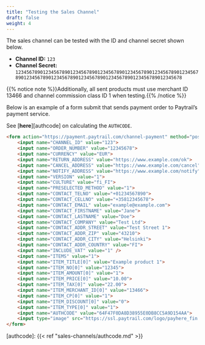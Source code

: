 ```yaml
---
title: "Testing the Sales Channel"
draft: false
weight: 4
---
```


The sales channel can be tested with the ID and channel secret shown below.

- **Channel ID:** `123`
- **Channel Secret:** `12345678901234567890123456789012345678901234567890123456789012345678901234567890123456789012345678901234567890123456789012345678`

{{% notice note %}}Additionally, all sent products must use merchant ID 13466 and channel commission class ID 1 when testing.{{% /notice %}}

Below is an example of a form submit that sends payment order to Paytrail’s payment service.

See [**here**][authcode] on calculating the `AUTHCODE`.

```html
<form action="https://payment.paytrail.com/channel-payment" method="post">
    <input name="CHANNEL_ID" value="123">
    <input name="ORDER_NUMBER" value="12345678">
    <input name="CURRENCY" value="EUR">
    <input name="RETURN_ADDRESS" value="https://www.example.com/ok">
    <input name="CANCEL_ADDRESS" value="https://www.example.com/cancel">
    <input name="NOTIFY_ADDRESS" value="https://www.example.com/notify">
    <input name="VERSION" value="1">
    <input name="CULTURE" value="fi_FI">
    <input name="PRESELECTED_METHOD" value="1">
    <input name="CONTACT_TELNO" value="+01234567890">
    <input name="CONTACT_CELLNO" value="+35812345678">
    <input name="CONTACT_EMAIL" value="example@example.com">
    <input name="CONTACT_FIRSTNAME" value="Jane">
    <input name="CONTACT_LASTNAME" value="Doe">
    <input name="CONTACT_COMPANY" value="Test Ltd">
    <input name="CONTACT_ADDR_STREET" value="Test Street 1">
    <input name="CONTACT_ADDR_ZIP" value="43210">
    <input name="CONTACT_ADDR_CITY" value="Helsinki">
    <input name="CONTACT_ADDR_COUNTRY" value="FI">
    <input name="INCLUDE_VAT" value="1" />
    <input name="ITEMS" value="1">
    <input name="ITEM_TITLE[0]" value="Example product 1">
    <input name="ITEM_NO[0]" value="12345">
    <input name="ITEM_AMOUNT[0]" value="1">
    <input name="ITEM_PRICE[0]" value="10.00">
    <input name="ITEM_TAX[0]" value="22.00">
    <input name="ITEM_MERCHANT_ID[0]" value="13466">
    <input name="ITEM_CP[0]" value="1">
    <input name="ITEM_DISCOUNT[0]" value="0">
    <input name="ITEM_TYPE[0]" value="1">
    <input name="AUTHCODE" value="64F47F0DA8D38955E0DB8CC5A9D154AA">
    <input type="image" src="https://ssl.paytrail.com/logo/payhere_fin.jpg">
</form>
```

[authcode]: {{< ref "sales-channels/authcode.md" >}}
